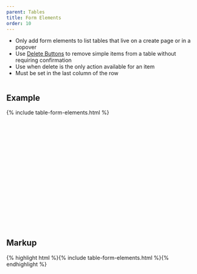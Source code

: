 ```yaml
---
parent: Tables
title: Form Elements
order: 10
---
```

<ul>
  <li>Only add form elements to list tables that live on a create page or in a popover</li>
  <li>Use <a href="/ui-components/#delete-buttons">Delete Buttons</a> to remove simple items from a table without requiring confirmation</li>
  <li>Use when delete is the only action available for an item</li>
  <li>Must be set in the last column of the row</li>
</ul>

<div style="overflow: hidden">
  <div class="rs-pull-left" style="width:30em; height: 25em; margin-right: 2em;">
    <h2>Example</h2>
    {% include table-form-elements.html %}
  </div>
  <div class="rs-pull-left"><h2>Markup</h2>
    {% highlight html %}{% include table-form-elements.html %}{% endhighlight %}
  </div>
</div>

